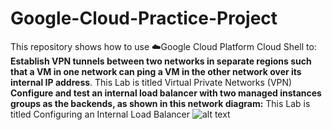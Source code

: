 # Google-Cloud-Practice-Project

This repository shows how to use ☁️Google Cloud Platform Cloud Shell to:<br>
**Establish VPN tunnels between two networks in separate regions such that a VM in one network can ping a VM in the other network over its internal IP address**. This Lab is titled Virtual Private Networks (VPN) <br>
**Configure and test an internal load balancer with two managed instances groups as the backends, as shown in this network diagram:** This Lab is titled Configuring an Internal Load Balancer
![alt text](https://cdn.qwiklabs.com/FgrZkcSEqghVxKV14KPVgNzTUMo0lQfmqTgpG45%2BTYA%3D)
